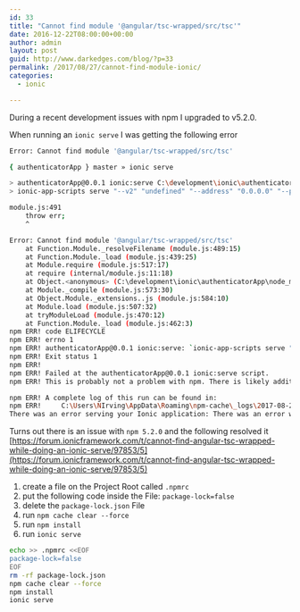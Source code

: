 ```yaml
---
id: 33
title: "Cannot find module '@angular/tsc-wrapped/src/tsc'"
date: 2016-12-22T08:00:00+00:00
author: admin
layout: post
guid: http://www.darkedges.com/blog/?p=33
permalink: /2017/08/27/cannot-find-module-ionic/
categories:
  - ionic

---
```

During a recent development issues with npm I upgraded to v5.2.0.

When running an `ionic serve` I was getting the following error

```bash
Error: Cannot find module '@angular/tsc-wrapped/src/tsc'
```

<!-- more -->

```bash
{ authenticatorApp } master » ionic serve

> authenticatorApp@0.0.1 ionic:serve C:\development\ionic\authenticatorApp
> ionic-app-scripts serve "--v2" "undefined" "--address" "0.0.0.0" "--port" "8100" "--livereload-port" "35729"

module.js:491
    throw err;
    ^

Error: Cannot find module '@angular/tsc-wrapped/src/tsc'
    at Function.Module._resolveFilename (module.js:489:15)
    at Function.Module._load (module.js:439:25)
    at Module.require (module.js:517:17)
    at require (internal/module.js:11:18)
    at Object.<anonymous> (C:\development\ionic\authenticatorApp\node_modules\@ionic\app-scripts\dist\aot\aot-compiler.js:7:13)
    at Module._compile (module.js:573:30)
    at Object.Module._extensions..js (module.js:584:10)
    at Module.load (module.js:507:32)
    at tryModuleLoad (module.js:470:12)
    at Function.Module._load (module.js:462:3)
npm ERR! code ELIFECYCLE
npm ERR! errno 1
npm ERR! authenticatorApp@0.0.1 ionic:serve: `ionic-app-scripts serve "--v2" "undefined" "--address" "0.0.0.0" "--port" "8100" "--livereload-port" "35729"`
npm ERR! Exit status 1
npm ERR!
npm ERR! Failed at the authenticatorApp@0.0.1 ionic:serve script.
npm ERR! This is probably not a problem with npm. There is likely additional logging output above.

npm ERR! A complete log of this run can be found in:
npm ERR!     C:\Users\NIrving\AppData\Roaming\npm-cache\_logs\2017-08-27T01_02_00_104Z-debug.log
There was an error serving your Ionic application: There was an error with the spawned command: serve
```

Turns out there is an issue with `npm 5.2.0` and the following resolved it [https://forum.ionicframework.com/t/cannot-find-angular-tsc-wrapped-while-doing-an-ionic-serve/97853/5](https://forum.ionicframework.com/t/cannot-find-angular-tsc-wrapped-while-doing-an-ionic-serve/97853/5)

1. create a file on the Project Root called `.npmrc`
1. put the following code inside the File: `package-lock=false`
1. delete the `package-lock.json` File
1. run `npm cache clear --force`
1. run `npm install`
1. run `ionic serve`

``` bash
echo >> .npmrc <<EOF
package-lock=false
EOF
rm -rf package-lock.json
npm cache clear --force
npm install
ionic serve
```


